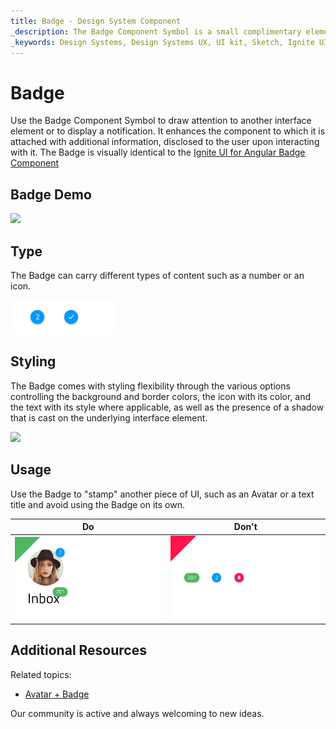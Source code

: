 ```yaml
---
title: Badge - Design System Component
_description: The Badge Component Symbol is a small complimentary element that gives a subtle hint for additional information available. 
_keywords: Design Systems, Design Systems UX, UI kit, Sketch, Ignite UI for Angular, Sketch to Angular, Sketch to Angular, Angular, Angular Design System, Export code from Sketch, Design Kits for Angular, Sketch HTML, Sketch to HTML, Sketch UI kits
---
```


# Badge

Use the Badge Component Symbol to draw attention to another interface element or to display a notification. It enhances the component to which it is attached with additional information, disclosed to the user upon interacting with it. The Badge is visually identical to the [Ignite UI for Angular Badge Component](https://www.infragistics.com/products/ignite-ui-angular/angular/components/badge.html)

## Badge Demo

<img class="responsive-img" src="../images/badge_demo.png" srcset="../images/badge_demo@2x.png 2x" />

## Type

The Badge can carry different types of content such as a number or an icon.

<img class="responsive-img" src="../images/badge_type.png" srcset="../images/badge_type@2x.png 2x" />

## Styling

The Badge comes with styling flexibility through the various options controlling the background and border colors, the icon with its color, and the text with its style where applicable, as well as the presence of a shadow that is cast on the underlying interface element.

<img class="responsive-img" src="../images/badge_styling.png" srcset="../images/badge_styling@2x.png 2x" />

## Usage

Use the Badge to "stamp" another piece of UI, such as an Avatar or a text title and avoid using the Badge on its own.

| Do                                                                           | Don't                                                                            |
| ---------------------------------------------------------------------------- | -------------------------------------------------------------------------------- |
| <img class="responsive-img" src="../images/badge_do1.png" srcset="../images/badge_do1@2x.png 2x" /> | <img class="responsive-img" src="../images/badge_dont1.png" srcset="../images/badge_dont1@2x.png 2x" /> |

## Additional Resources

Related topics:

- [Avatar + Badge](../patterns/avatar-badge.md)
  <div class="divider--half"></div>

Our community is active and always welcoming to new ideas.

